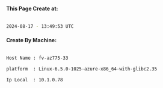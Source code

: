 
   
#### This Page Create at:

```bash

2024-08-17 - 13:49:53 UTC

```

#### Create By Machine:

```bash

Host Name : fv-az775-33

platform  : Linux-6.5.0-1025-azure-x86_64-with-glibc2.35

Ip Local  : 10.1.0.78

```

